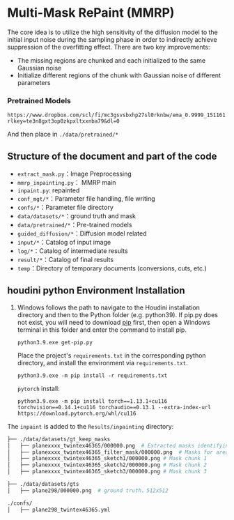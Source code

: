 # Multi-Mask RePaint (MMRP)

The core idea is to utilize the high sensitivity of the diffusion model to the initial input noise during the sampling phase in order to indirectly achieve suppression of the overfitting effect.
There are two key improvements:

- The missing regions are chunked and each initialized to the same Gaussian noise
- Initialize different regions of the chunk with Gaussian noise of different parameters

### Pretrained Models 

```
https://www.dropbox.com/scl/fi/mc3gsvsbxhp27sl0rknbw/ema_0.9999_151161.pt?rlkey=te3n8gxt3op0zkpxltxxnba79&dl=0
```

And then place in `./data/pretrained/*`

## Structure of the document and part of the code

- `extract_mask.py`：Image Preprocessing
- `mmrp_inpainting.py`： MMRP main
- `inpaint.py`: repainted 
- `conf_mgt/*`：Parameter file handling, file writing
- `confs/*`：Parameter file directory
- `data/datasets/*`：ground truth and mask
- `data/pretrained/*`：Pre-trained models
- `guided_diffusion/*`：Diffusion model related
- `input/*`：Catalog of input image 
- `log/*`：Catalog of intermediate results
- `result/*`：Catalog of final results
- `temp`：Directory of temporary documents (conversions, cuts, etc.)

## houdini python Environment Installation

1. Windows follows the path to navigate to the Houdini installation directory and then to the Python folder (e.g. python39). If pip.py does not exist, you will need to download [pip](https://bootstrap.pypa.io/get-pip.py) first, then open a Windows terminal in this folder and enter the command to install pip.

   ```
   python3.9.exe get-pip.py
   ```

   Place the project's `requirements.txt` in the corresponding python directory, and install the environment via `requirements.txt`.

   ```
   python3.9.exe -m pip install -r requirements.txt
   ```

   `pytorch` install:

   ```
   python3.9.exe -m pip install torch==1.13.1+cu116 torchvision==0.14.1+cu116 torchaudio==0.13.1 --extra-index-url https://download.pytorch.org/whl/cu116
   ```

The `inpaint` is added to the `Results/inpainting` directory:

```bash
├── ./data/datasets/gt_keep_masks
│   ├── planexxxx_twintex46365/000000.png  # Extracted masks identifying missing regions, black is missing, white is known
│   ├── planexxxx_twintex46365_filter_mask/000000.png  # Masks for areas that don't need to be patched up
│   ├── planexxxx_twintex46365_sketch1/000000.png # Mask chunk 1
│   ├── planexxxx_twintex46365_sketch2/000000.png # Mask chunk 2
│   ├── planexxxx_twintex46365_sketch3/000000.png # Mask chunk 3

├── ./data/datasets/gts
│   ├── plane298/000000.png  # ground truth，512x512

./confs/
│   ├── plane298_twintex46365.yml
```



